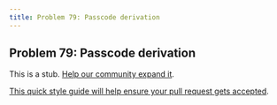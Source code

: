 ```yaml
---
title: Problem 79: Passcode derivation
---
```

## Problem 79: Passcode derivation

This is a stub. <a href='https://github.com/freecodecamp/guides/tree/master/src/pages/certifications/coding-interview-prep/project-euler/problem-79-passcode-derivation/index.md' target='_blank' rel='nofollow'>Help our community expand it</a>.

<a href='https://github.com/freecodecamp/guides/blob/master/README.md' target='_blank' rel='nofollow'>This quick style guide will help ensure your pull request gets accepted</a>.

<!-- The article goes here, in GitHub-flavored Markdown. Feel free to add YouTube videos, images, and CodePen/JSBin embeds  -->
